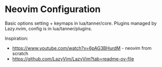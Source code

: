 # Neovim Configuration

Basic options setting + keymaps in lua/tanner/core.
Plugins managed by Lazy.nvim, config is in lua/tanner/plugins.

Inspiration:
- https://www.youtube.com/watch?v=6pAG3BHurdM - neovim from scratch
- https://github.com/LazyVim/LazyVim?tab=readme-ov-file
